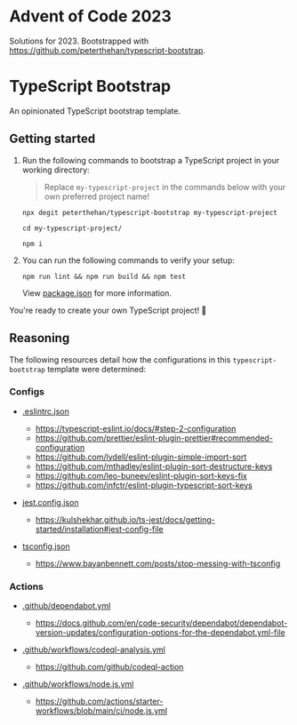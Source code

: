 # Advent of Code 2023 

Solutions for 2023. Bootstrapped with https://github.com/peterthehan/typescript-bootstrap.

# TypeScript Bootstrap

An opinionated TypeScript bootstrap template.

## Getting started

1. Run the following commands to bootstrap a TypeScript project in your working directory:

   > Replace `my-typescript-project` in the commands below with your own preferred project name!

   ```
   npx degit peterthehan/typescript-bootstrap my-typescript-project
   ```

   ```
   cd my-typescript-project/
   ```

   ```
   npm i
   ```

2. You can run the following commands to verify your setup:

   ```
   npm run lint && npm run build && npm test
   ```

   View [package.json](./package.json) for more information.

You're ready to create your own TypeScript project! 🎉

## Reasoning

The following resources detail how the configurations in this `typescript-bootstrap` template were determined:

### Configs

- [.eslintrc.json](./.eslintrc.json)

  - https://typescript-eslint.io/docs/#step-2-configuration
  - https://github.com/prettier/eslint-plugin-prettier#recommended-configuration
  - https://github.com/lydell/eslint-plugin-simple-import-sort
  - https://github.com/mthadley/eslint-plugin-sort-destructure-keys
  - https://github.com/leo-buneev/eslint-plugin-sort-keys-fix
  - https://github.com/infctr/eslint-plugin-typescript-sort-keys

- [jest.config.json](./jest.config.json)

  - https://kulshekhar.github.io/ts-jest/docs/getting-started/installation#jest-config-file

- [tsconfig.json](./tsconfig.json)

  - https://www.bayanbennett.com/posts/stop-messing-with-tsconfig

### Actions

- [.github/dependabot.yml](./.github/dependabot.yml)

  - https://docs.github.com/en/code-security/dependabot/dependabot-version-updates/configuration-options-for-the-dependabot.yml-file

- [.github/workflows/codeql-analysis.yml](./.github/workflows/codeql-analysis.yml)

  - https://github.com/github/codeql-action

- [.github/workflows/node.js.yml](./.github/workflows/node.js.yml)

  - https://github.com/actions/starter-workflows/blob/main/ci/node.js.yml
